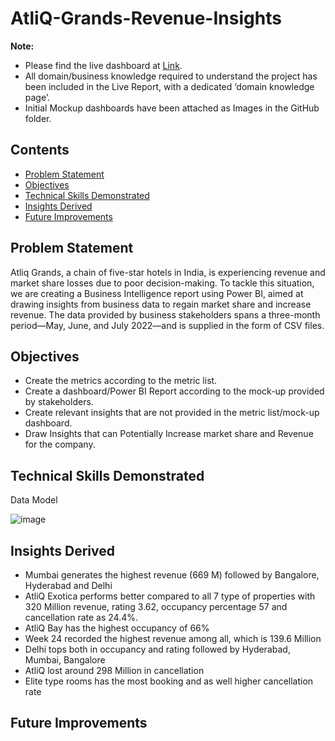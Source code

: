 

# AtliQ-Grands-Revenue-Insights

**Note:**
- Please find the live dashboard at [Link](https://app.powerbi.com/view?r=eyJrIjoiZTdjNmE0NzctMmYyMC00MGQ1LWFiMzQtNjY2ZGY3MGFiOTNmIiwidCI6ImM2ZTU0OWIzLTVmNDUtNDAzMi1hYWU5LWQ0MjQ0ZGM1YjJjNCJ9).
- All domain/business knowledge required to understand the project has been included in the Live Report, with a dedicated ‘domain knowledge page’.
- Initial Mockup dashboards have been attached as Images in the GitHub folder.



## Contents

- [Problem Statement](#problem-statement)
- [Objectives](#objectives)
- [Technical Skills Demonstrated](#technical-skills-demonstrated)
- [Insights Derived](#insights-derived)
- [Future Improvements](#future-improvements)



## Problem Statement


Atliq Grands, a chain of five-star hotels in India, is experiencing revenue and market share losses due to poor decision-making. To tackle this situation, we are creating a Business Intelligence report using Power BI, aimed at drawing insights from business data to regain market share and increase revenue. The data provided by business stakeholders spans a three-month period—May, June, and July 2022—and is supplied in the form of CSV files.


## Objectives


- Create the metrics according to the metric list.
- Create a dashboard/Power BI Report according to the mock-up provided by stakeholders.
- Create relevant insights that are not provided in the metric list/mock-up dashboard.
- Draw Insights that can Potentially Increase market share and Revenue for the company.


## Technical Skills Demonstrated



Data Model


![image](https://github.com/trikona-nagaraj/AtliQ-Grands-Revenue-Insights/assets/78613343/0daf69bf-4fb0-4c07-b61d-37c6e0ee106a)



## Insights Derived


* Mumbai generates the highest revenue (669 M) followed by Bangalore, Hyderabad and Delhi
* AtliQ Exotica performs better compared to all 7 type of properties with 320 Million revenue, rating 3.62, occupancy percentage 57 and cancellation rate as 24.4%.
* AtliQ Bay has the highest occupancy of 66%
* Week 24 recorded the highest revenue among all, which is 139.6 Million
* Delhi tops both in occupancy and rating followed by Hyderabad, Mumbai, Bangalore
* AtliQ lost around 298 Million in cancellation
* Elite type rooms has the most booking and as well higher cancellation rate


## Future Improvements
